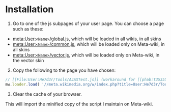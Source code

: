 Installation
===========================

1. Go to one of the js subpages of your user page. You can choose a page such as these:
  * [meta:User:`<Name>`/global.js](https://meta.wikimedia.org/wiki/Special:MyPage/global.js), which will be loaded in all wikis, in all skins
  * [meta:User:`<Name>`/common.js](https://meta.wikimedia.org/wiki/Special:MyPage/common.js), which will be loaded only on Meta-wiki, in all skins
  * [meta:User:`<Name>`/vector.js](https://meta.wikimedia.org/wiki/Special:MyPage/vector.js), which will be loaded only on Meta-wiki, in the vector skin
2. Copy the following to the page you have chosen:

  ```javascript
  // [[File:User:He7d3r/Tools/AJAXTest.js]] (workaround for [[phab:T35355]])
  mw.loader.load( '//meta.wikimedia.org/w/index.php?title=User:He7d3r/Tools/RevertedChanges.js&action=raw&ctype=text/javascript' );
  ```

3. Clear the cache of your browser.

This will import the minified copy of the script I maintain on Meta-wiki.
